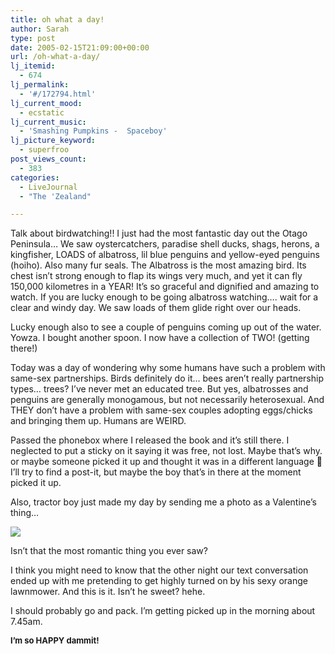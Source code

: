```yaml
---
title: oh what a day!
author: Sarah
type: post
date: 2005-02-15T21:09:00+00:00
url: /oh-what-a-day/
lj_itemid:
  - 674
lj_permalink:
  - '#/172794.html'
lj_current_mood:
  - ecstatic
lj_current_music:
  - 'Smashing Pumpkins -  Spaceboy'
lj_picture_keyword:
  - superfroo
post_views_count:
  - 383
categories:
  - LiveJournal
  - "The 'Zealand"

---
```

Talk about birdwatching!! I just had the most fantastic day out the Otago Peninsula&#8230; We saw oystercatchers, paradise shell ducks, shags, herons, a kingfisher, LOADS of albatross, lil blue penguins and yellow-eyed penguins (hoiho). Also many fur seals. The Albatross is the most amazing bird. Its chest isn&#8217;t strong enough to flap its wings very much, and yet it can fly 150,000 kilometres in a YEAR! It&#8217;s so graceful and dignified and amazing to watch. If you are lucky enough to be going albatross watching&#8230;. wait for a clear and windy day. We saw loads of them glide right over our heads.
  
Lucky enough also to see a couple of penguins coming up out of the water. Yowza. I bought another spoon. I now have a collection of TWO! (getting there!)

Today was a day of wondering why some humans have such a problem with same-sex partnerships. Birds definitely do it&#8230; bees aren&#8217;t really partnership types&#8230; trees? I&#8217;ve never met an educated tree. But yes, albatrosses and penguins are generally monogamous, but not necessarily heterosexual. And THEY don&#8217;t have a problem with same-sex couples adopting eggs/chicks and bringing them up. Humans are WEIRD.

Passed the phonebox where I released the book and it&#8217;s still there. I neglected to put a sticky on it saying it was free, not lost. Maybe that&#8217;s why. or maybe someone picked it up and thought it was in a different language 🙂 I&#8217;ll try to find a post-it, but maybe the boy that&#8217;s in there at the moment picked it up.

Also, tractor boy just made my day by sending me a photo as a Valentine&#8217;s thing&#8230; <!--more check it....-->


  
![][1]
  
Isn&#8217;t that the most romantic thing you ever saw?
  
I think you might need to know that the other night our text conversation ended up with me pretending to get highly turned on by his sexy orange lawnmower. And this is it. Isn&#8217;t he sweet? hehe.
  
I should probably go and pack. I&#8217;m getting picked up in the morning about 7.45am.

<span style="font-size: small;"><b>I&#8217;m so HAPPY dammit!</b></span>

 [1]: http://www.skynet.ie/~froodie/lawnmower.jpg